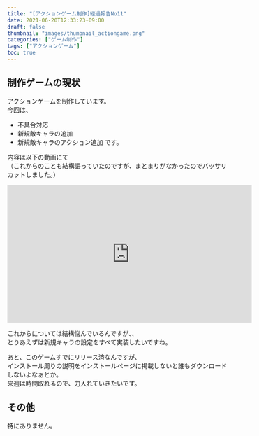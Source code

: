```yaml
---
title: "[アクションゲーム制作]経過報告No11"
date: 2021-06-20T12:33:23+09:00
draft: false
thumbnail: "images/thumbnail_actiongame.png"
categories: ["ゲーム制作"]
tags: ["アクションゲーム"]
toc: true
---
```


## 制作ゲームの現状  
アクションゲームを制作しています。  
今回は、
- 不具合対応
- 新規敵キャラの追加
- 新規敵キャラのアクション追加
です。  

  
内容は以下の動画にて  
（これからのことも結構語っていたのですが、まとまりがなかったのでバッサリカットしました。）  
<iframe width="560" height="315" src="https://www.youtube.com/embed/qqe8HGHEPuQ" frameborder="0" allow="accelerometer; autoplay; clipboard-write; encrypted-media; gyroscope; picture-in-picture" allowfullscreen></iframe>  

  
これからについては結構悩んでいるんですが、、  
とりあえずは新規キャラの設定をすべて実装したいですね。  
  
あと、このゲームすでにリリース済なんですが、  
インストール周りの説明をインストールページに掲載しないと誰もダウンロードしないよなぁとか。  
来週は時間取れるので、力入れていきたいです。  
  

## その他
特にありません。  

  
